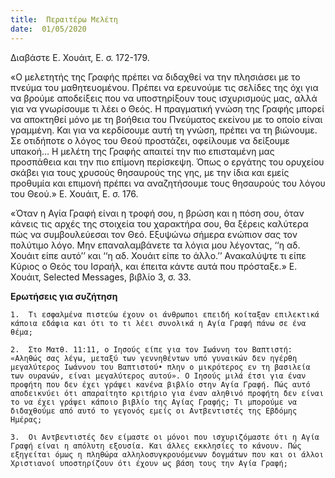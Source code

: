 ```yaml
---
title:  Περαιτέρω Μελέτη
date:  01/05/2020
---
```


Διαβάστε Ε. Χουάιτ, Ε. σ. 172-179.

«Ο μελετητής της Γραφής πρέπει να διδαχθεί να την πλησιάσει με το πνεύμα του μαθητευομένου. Πρέπει να ερευνούμε τις σελίδες της όχι για να βρούμε αποδείξεις που να υποστηρίξουν τους ισχυρισμούς μας, αλλά για να γνωρίσουμε τι λέει ο Θεός. Η πραγματική γνώση της Γραφής μπορεί να αποκτηθεί μόνο με τη βοήθεια του Πνεύματος εκείνου με το οποίο είναι γραμμένη. Και για να κερδίσουμε αυτή τη γνώση, πρέπει να τη βιώνουμε. Σε οτιδήποτε ο λόγος του Θεού προστάζει, οφείλουμε να δείξουμε υπακοή… Η μελέτη της Γραφής απαιτεί την πιο επισταμένη μας προσπάθεια και την πιο επίμονη περίσκεψη. Όπως ο εργάτης του ορυχείου σκάβει για τους χρυσούς θησαυρούς της γης, με την ίδια και εμείς προθυμία και επιμονή πρέπει να αναζητήσουμε τους θησαυρούς του λόγου του Θεού.» Ε. Χουάιτ, Ε. σ. 176.

«Όταν η Αγία Γραφή είναι η τροφή σου, η βρώση και η πόση σου, όταν κάνεις τις αρχές της στοιχεία του χαρακτήρα σου, θα ξέρεις καλύτερα πώς να συμβουλεύεσαι τον Θεό. Εξυψώνω σήμερα ενώπιον σας τον πολύτιμο λόγο. Μην επαναλαμβάνετε τα λόγια μου λέγοντας, ‘‘η αδ. Χουάιτ είπε αυτό’’ και ‘‘η αδ. Χουάιτ είπε το άλλο.’’ Ανακαλύψτε τι είπε Κύριος ο Θεός του Ισραήλ, και έπειτα κάντε αυτά που πρόσταξε.» Ε. Χουάιτ, Selected Messages, βιβλίο 3, σ. 33.

**Ερωτήσεις για συζήτηση**

`1.	 Τι εσφαλμένα πιστεύω έχουν οι άνθρωποι επειδή κοίταξαν επιλεκτικά κάποια εδάφια και ότι το τι λέει συνολικά η Αγία Γραφή πάνω σε ένα θέμα;`

`2.	 Στο Ματθ. 11:11, ο Ιησούς είπε για τον Ιωάννη τον Βαπτιστή: «Αληθώς σας λέγω, μεταξύ των γεννηθέντων υπό γυναικών δεν ηγέρθη μεγαλύτερος Ιωάννου του Βαπτιστού• πλην ο μικρότερος εν τη βασιλεία των ουρανών, είναι μεγαλύτερος αυτού». Ο Ιησούς μιλά έτσι για έναν προφήτη που δεν έχει γράψει κανένα βιβλίο στην Αγία Γραφή. Πώς αυτό αποδεικνύει ότι απαραίτητο κριτήριο για έναν αληθινό προφήτη δεν είναι το να έχει γράψει κάποιο βιβλίο της Αγίας Γραφής; Τι μπορούμε να διδαχθούμε από αυτό το γεγονός εμείς οι Αντβεντιστές της Εβδόμης Ημέρας;`

`3.	 Οι Αντβεντιστές δεν είμαστε οι μόνοι που ισχυριζόμαστε ότι η Αγία Γραφή είναι η απόλυτη εξουσία. Και άλλες εκκλησίες το κάνουν. Πώς εξηγείται όμως η πληθώρα αλληλοσυγκρουόμενων δογμάτων που και οι άλλοι Χριστιανοί υποστηρίζουν ότι έχουν ως βάση τους την Αγία Γραφή;`